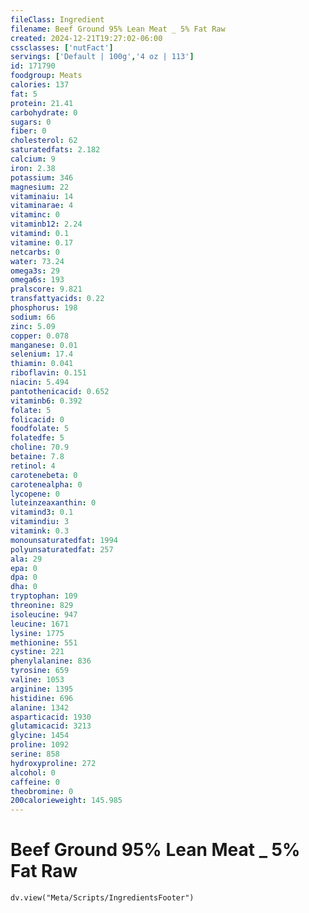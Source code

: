 ```yaml
---
fileClass: Ingredient
filename: Beef Ground 95% Lean Meat _ 5% Fat Raw
created: 2024-12-21T19:27:02-06:00
cssclasses: ['nutFact']
servings: ['Default | 100g','4 oz | 113']
id: 171790
foodgroup: Meats
calories: 137
fat: 5
protein: 21.41
carbohydrate: 0
sugars: 0
fiber: 0
cholesterol: 62
saturatedfats: 2.182
calcium: 9
iron: 2.38
potassium: 346
magnesium: 22
vitaminaiu: 14
vitaminarae: 4
vitaminc: 0
vitaminb12: 2.24
vitamind: 0.1
vitamine: 0.17
netcarbs: 0
water: 73.24
omega3s: 29
omega6s: 193
pralscore: 9.821
transfattyacids: 0.22
phosphorus: 198
sodium: 66
zinc: 5.09
copper: 0.078
manganese: 0.01
selenium: 17.4
thiamin: 0.041
riboflavin: 0.151
niacin: 5.494
pantothenicacid: 0.652
vitaminb6: 0.392
folate: 5
folicacid: 0
foodfolate: 5
folatedfe: 5
choline: 70.9
betaine: 7.8
retinol: 4
carotenebeta: 0
carotenealpha: 0
lycopene: 0
luteinzeaxanthin: 0
vitamind3: 0.1
vitamindiu: 3
vitamink: 0.3
monounsaturatedfat: 1994
polyunsaturatedfat: 257
ala: 29
epa: 0
dpa: 0
dha: 0
tryptophan: 109
threonine: 829
isoleucine: 947
leucine: 1671
lysine: 1775
methionine: 551
cystine: 221
phenylalanine: 836
tyrosine: 659
valine: 1053
arginine: 1395
histidine: 696
alanine: 1342
asparticacid: 1930
glutamicacid: 3213
glycine: 1454
proline: 1092
serine: 858
hydroxyproline: 272
alcohol: 0
caffeine: 0
theobromine: 0
200calorieweight: 145.985
---
```


# Beef Ground 95% Lean Meat _ 5% Fat Raw

```dataviewjs
dv.view("Meta/Scripts/IngredientsFooter")
```